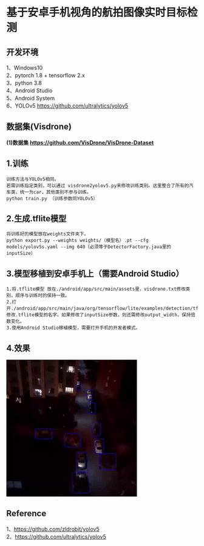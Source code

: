 # 基于安卓手机视角的航拍图像实时目标检测
## 开发环境
1、Windows10  
2、pytorch 1.8  + tensorflow 2.x  
3、python 3.8  
4、Android Studio  
5、Android System  
6、YOLOv5 https://github.com/ultralytics/yolov5
## 数据集(Visdrone)
**(1)数据集 https://github.com/VisDrone/VisDrone-Dataset**       

## 1.训练
```
训练方法与YOLOv5相同。
若需训练指定类别，可以通过 visdrone2yolov5.py来修改训练类别。这里整合了所有的汽车类，统一为car，其他类别不参与训练。
python train.py （训练参数同YOLOv5）
```     
## 2.生成.tflite模型
```
将训练好的模型放在weights文件夹下。
python export.py --weights weights/（模型名）.pt --cfg models/yolov5s.yaml --img 640（必须等于DetectorFactory.java里的inputSize）  
```
## 3.模型移植到安卓手机上（需要Android Studio）
```
1.将.tflite模型 放在./android/app/src/main/assets里，visdrone.txt修改类别，顺序与训练时的保持一致。
2.打开./android/app/src/main/java/org/tensorflow/lite/examples/detection/tflite/DetectorFactory.java
修改.tflite模型的名字。如果修改了inputSize参数，则还需修改output_width，保持倍数变化。
3.使用Android Studio移植模型，需要打开手机的开发者模式。
```   
## 4.效果
![1](image.gif)


## Reference
1、https://github.com/zldrobit/yolov5  
2、https://github.com/ultralytics/yolov5
       

